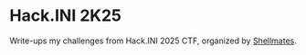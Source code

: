# Hack.INI 2K25
Write-ups my challenges from Hack.INI 2025 CTF, organized by [Shellmates](https://www.shellmates.club).